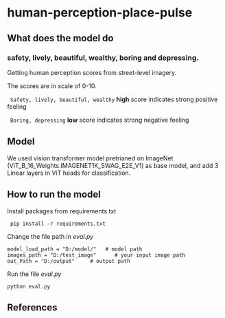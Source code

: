 # human-perception-place-pulse

## What does the model do
### safety, lively, beautiful, wealthy, boring and depressing.
Getting human perception scores from street-level imagery. 

The scores are in scale of 0-10.

` Safety, lively, beautiful, wealthy`  **high** score indicates strong positive feeling

` Boring, depressing`  **low** score indicates strong negative feeling

## Model
We used vision transformer model pretrianed on ImageNet (ViT_B_16_Weights.IMAGENET1K_SWAG_E2E_V1) as base model, and add 3 Linear layers in ViT heads for classification.

## How to run the model
Install packages from requirements.txt

` pip install -r requirements.txt` 

Change the file path in *eval.py*

```
model_load_path = "D:/model/"   # model path
images_path = "D:/test_image"      # your input image path
out_Path = "D:/output"     # output path
```
Run the file *eval.py*

`python eval.py`

## References
